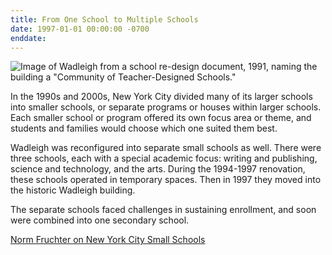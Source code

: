 ```yaml
---
title: From One School to Multiple Schools  
date: 1997-01-01 00:00:00 -0700
enddate:
---
```


![Image of Wadleigh from a school re-design document, 1991, naming the building a "Community of Teacher-Designed Schools."](https://github.com/harlemeducationhistoryproject/wadleigh/tree/main/assets/timeline_img/Wadleigh_Campus.png)

In the 1990s and 2000s, New York City divided many of its larger schools into smaller schools, or separate programs or houses within larger schools. Each smaller school or program offered its own focus area or theme, and students and families would choose which one suited them best.

Wadleigh was reconfigured into separate small schools as well. There were three schools, each with a special academic focus: writing and publishing, science and technology, and the arts. During the 1994-1997 renovation, these schools operated in temporary spaces. Then in 1997 they moved into the historic Wadleigh building.

The separate schools faced challenges in sustaining enrollment, and soon were combined into one secondary school.

[Norm Fruchter on New York City Small Schools](https://steinhardt.nyu.edu/metrocenter/new-york-citys-small-schools)
